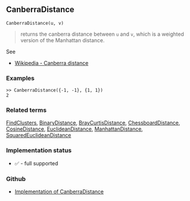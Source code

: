 ## CanberraDistance

```
CanberraDistance(u, v)
```

> returns the canberra distance between `u` and `v`, which is a weighted version of the Manhattan distance.
	
	
See
* [Wikipedia - Canberra distance](https://en.wikipedia.org/wiki/Canberra_distance)

### Examples

``` 
>> CanberraDistance({-1, -1}, {1, 1})
2
```

### Related terms 
[FindClusters](FindClusters.md), [BinaryDistance](BinaryDistance.md), [BrayCurtisDistance](BrayCurtisDistance.md), [ChessboardDistance](ChessboardDistance.md), [CosineDistance](CosineDistance.md), [EuclideanDistance](EuclideanDistance.md), [ManhattanDistance](ManhattanDistance.md), [SquaredEuclideanDistance](SquaredEuclideanDistance.md)






### Implementation status

* &#x2705; - full supported

### Github

* [Implementation of CanberraDistance](https://github.com/axkr/symja_android_library/blob/master/symja_android_library/matheclipse-core/src/main/java/org/matheclipse/core/builtin/ClusteringFunctions.java#L170) 
